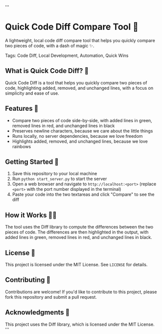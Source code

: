'''
# Quick Code Diff Compare Tool 🎉

A lightweight, local code diff compare tool that helps you quickly compare two pieces of code, with a dash of magic ✨.

Tags: Code Diff, Local Development, Automation, Quick Wins

<!-- ![Code Diff Unicorn](code_diff_unicorn.webp) -->

## What is Quick Code Diff? 🤔
Quick Code Diff is a tool that helps you quickly compare two pieces of code, highlighting added, removed, and unchanged lines, with a focus on simplicity and ease of use.

## Features 🎊
- Compare two pieces of code side-by-side, with added lines in green, removed lines in red, and unchanged lines in black
- Preserves newline characters, because we care about the little things
- Runs locally, no server dependencies, because we love freedom
- Highlights added, removed, and unchanged lines, because we love rainbows

## Getting Started 🚀
1. Save this repository to your local machine
2. Run `python start_server.py` to start the server
3. Open a web browser and navigate to `http://localhost:<port>` (replace `<port>` with the port number displayed in the terminal)
4. Paste your code into the two textareas and click "Compare" to see the diff

## How it Works 🧙‍♂️
The tool uses the Diff library to compute the differences between the two pieces of code. The differences are then highlighted in the output, with added lines in green, removed lines in red, and unchanged lines in black.

## License 📜
This project is licensed under the MIT License. See `LICENSE` for details.

## Contributing 🤝
Contributions are welcome! If you'd like to contribute to this project, please fork this repository and submit a pull request.

## Acknowledgments 🙏
This project uses the Diff library, which is licensed under the MIT License.
'''